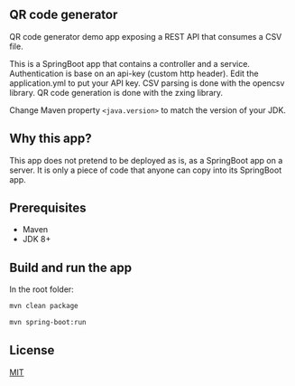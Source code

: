 ## QR code generator

QR code generator demo app exposing a REST API that consumes a CSV file.

This is a SpringBoot app that contains a controller and a service.
Authentication is base on an api-key (custom http header). Edit the application.yml to put your API key.
CSV parsing is done with the opencsv library.
QR code generation is done with the zxing library.

Change Maven property `<java.version>` to match the version of your JDK.

## Why this app?

This app does not pretend to be deployed as is, as a SpringBoot app on a server.
It is only a piece of code that anyone can copy into its SpringBoot app.

## Prerequisites
- Maven
- JDK 8+

## Build and run the app
In the root folder:

```sh
mvn clean package
```

```sh
mvn spring-boot:run
```

## License
[MIT](https://choosealicense.com/licenses/mit/)
